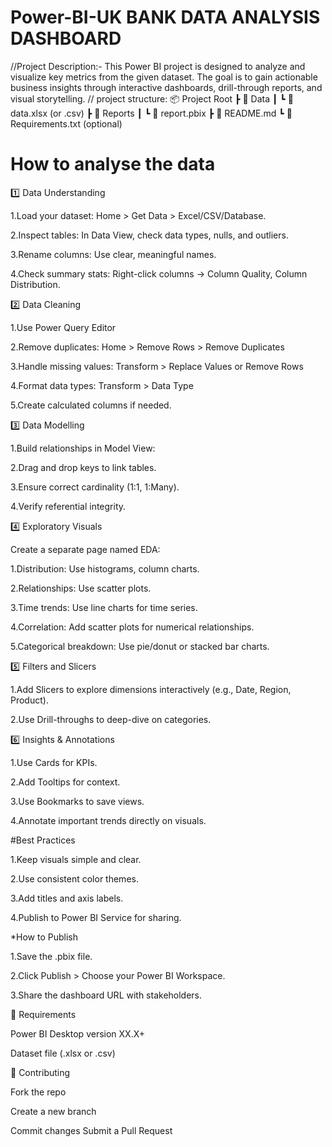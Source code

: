 # Power-BI-UK BANK DATA ANALYSIS DASHBOARD 
 //Project Description:-
This Power BI project is designed to analyze and visualize key metrics from the given dataset. The goal is to gain actionable business insights through interactive dashboards, drill-through reports, and visual storytelling.
// project structure:
📦 Project Root
 ┣ 📁 Data
 ┃ ┗ 📄 data.xlsx (or .csv)
 ┣ 📁 Reports
 ┃ ┗ 📄 report.pbix
 ┣ 📄 README.md
 ┗ 📄 Requirements.txt (optional)
# How to analyse the data

1️⃣ Data Understanding

1.Load your dataset: Home > Get Data > Excel/CSV/Database.

2.Inspect tables: In Data View, check data types, nulls, and outliers.

3.Rename columns: Use clear, meaningful names.

4.Check summary stats: Right-click columns → Column Quality, Column Distribution.

2️⃣ Data Cleaning

1.Use Power Query Editor

2.Remove duplicates: Home > Remove Rows > Remove Duplicates

3.Handle missing values: Transform > Replace Values or Remove Rows

4.Format data types: Transform > Data Type

5.Create calculated columns if needed.

3️⃣ Data Modelling

1.Build relationships in Model View:

2.Drag and drop keys to link tables.

3.Ensure correct cardinality (1:1, 1:Many).

4.Verify referential integrity.

4️⃣ Exploratory Visuals

Create a separate page named EDA:

1.Distribution: Use histograms, column charts.

2.Relationships: Use scatter plots.

3.Time trends: Use line charts for time series.

4.Correlation: Add scatter plots for numerical relationships.

5.Categorical breakdown: Use pie/donut or stacked bar charts.

5️⃣ Filters and Slicers

1.Add Slicers to explore dimensions interactively (e.g., Date, Region, Product).

2.Use Drill-throughs to deep-dive on categories.

6️⃣ Insights & Annotations

1.Use Cards for KPIs.

2.Add Tooltips for context.

3.Use Bookmarks to save views.

4.Annotate important trends directly on visuals.

#Best Practices

1.Keep visuals simple and clear.

2.Use consistent color themes.

3.Add titles and axis labels.

4.Publish to Power BI Service for sharing.

*How to Publish

1.Save the .pbix file.

2.Click Publish > Choose your Power BI Workspace.

3.Share the dashboard URL with stakeholders.

📌 Requirements

Power BI Desktop version XX.X+

Dataset file (.xlsx or .csv)

🙌 Contributing

Fork the repo

Create a new branch

Commit changes
Submit a Pull Request
